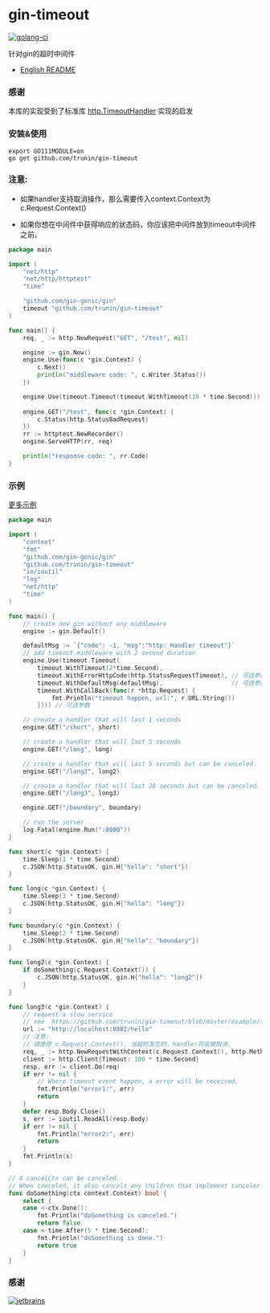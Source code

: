 # gin-timeout
[![golang-ci](https://github.com/trunin/gin-timeout/actions/workflows/golang-ci.yml/badge.svg)](https://github.com/trunin/gin-timeout/actions/workflows/golang-ci.yml)

针对gin的超时中间件


* [English README](https://github.com/trunin/gin-timeout/blob/master/README.md)

### 感谢
本库的实现受到了标准库
[http.TimeoutHandler](https://github.com/golang/go/blob/5f3dabbb79fb3dc8eea9a5050557e9241793dce3/src/net/http/server.go#L3255) 实现的启发

### 安装&使用
```
export GO111MODULE=on
go get github.com/trunin/gin-timeout
```

### 注意:
- 如果handler支持取消操作，那么需要传入context.Context为c.Request.Context()

- 如果你想在中间件中获得响应的状态码，你应该把中间件放到timeout中间件之前。
```go
package main

import (
	"net/http"
	"net/http/httptest"
	"time"

	"github.com/gin-gonic/gin"
	timeout "github.com/trunin/gin-timeout"
)

func main() {
	req, _ := http.NewRequest("GET", "/test", nil)

	engine := gin.New()
	engine.Use(func(c *gin.Context) {
		c.Next()
		println("middleware code: ", c.Writer.Status())
	})

	engine.Use(timeout.Timeout(timeout.WithTimeout(10 * time.Second)))
	
	engine.GET("/test", func(c *gin.Context) {
		c.Status(http.StatusBadRequest)
	})
	rr := httptest.NewRecorder()
	engine.ServeHTTP(rr, req)

	println("response code: ", rr.Code)
}
```

### 示例
[更多示例](https://github.com/trunin/gin-timeout/tree/master/example)
```go
package main

import (
	"context"
	"fmt"
	"github.com/gin-gonic/gin"
	"github.com/trunin/gin-timeout"
	"io/ioutil"
	"log"
	"net/http"
	"time"
)

func main() {
	// create new gin without any middleware
	engine := gin.Default()

	defaultMsg := `{"code": -1, "msg":"http: Handler timeout"}`
	// add timeout middleware with 2 second duration
	engine.Use(timeout.Timeout(
		timeout.WithTimeout(2*time.Second),
		timeout.WithErrorHttpCode(http.StatusRequestTimeout), // 可选参数
		timeout.WithDefaultMsg(defaultMsg),                   // 可选参数
		timeout.WithCallBack(func(r *http.Request) {
			fmt.Println("timeout happen, url:", r.URL.String())
		}))) // 可选参数

	// create a handler that will last 1 seconds
	engine.GET("/short", short)

	// create a handler that will last 5 seconds
	engine.GET("/long", long)

	// create a handler that will last 5 seconds but can be canceled.
	engine.GET("/long2", long2)

	// create a handler that will last 20 seconds but can be canceled.
	engine.GET("/long3", long3)

	engine.GET("/boundary", boundary)

	// run the server
	log.Fatal(engine.Run(":8080"))
}

func short(c *gin.Context) {
	time.Sleep(1 * time.Second)
	c.JSON(http.StatusOK, gin.H{"hello": "short"})
}

func long(c *gin.Context) {
	time.Sleep(3 * time.Second)
	c.JSON(http.StatusOK, gin.H{"hello": "long"})
}

func boundary(c *gin.Context) {
	time.Sleep(2 * time.Second)
	c.JSON(http.StatusOK, gin.H{"hello": "boundary"})
}

func long2(c *gin.Context) {
	if doSomething(c.Request.Context()) {
		c.JSON(http.StatusOK, gin.H{"hello": "long2"})
	}
}

func long3(c *gin.Context) {
	// request a slow service
	// see  https://github.com/trunin/gin-timeout/blob/master/example/slow_service.go
	url := "http://localhost:8882/hello"
	// 注意:
	// 请使用 c.Request.Context(), 当超时发生时，handler将会被取消.
	req, _ := http.NewRequestWithContext(c.Request.Context(), http.MethodGet, url, nil)
	client := http.Client{Timeout: 100 * time.Second}
	resp, err := client.Do(req)
	if err != nil {
		// Where timeout event happen, a error will be received.
		fmt.Println("error1:", err)
		return
	}
	defer resp.Body.Close()
	s, err := ioutil.ReadAll(resp.Body)
	if err != nil {
		fmt.Println("error2:", err)
		return
	}
	fmt.Println(s)
}

// A cancelCtx can be canceled.
// When canceled, it also cancels any children that implement canceler.
func doSomething(ctx context.Context) bool {
	select {
	case <-ctx.Done():
		fmt.Println("doSomething is canceled.")
		return false
	case <-time.After(5 * time.Second):
		fmt.Println("doSomething is done.")
		return true
	}
}
```

### 感谢
[![jetbrains](img/jetbrains.svg)](https://www.jetbrains.com/community/opensource/#support)

